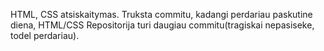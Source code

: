 HTML, CSS atsiskaitymas. Truksta commitu, kadangi perdariau paskutine diena, HTML/CSS Repositorija turi daugiau commitu(tragiskai nepasiseke, todel perdariau).
